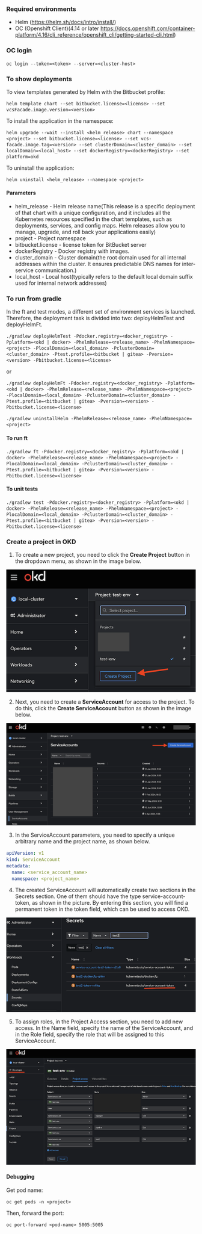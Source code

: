 ### Required environments

- Helm (https://helm.sh/docs/intro/install/)
- OC (Openshift Client)(4.14 or later https://docs.openshift.com/container-platform/4.16/cli_reference/openshift_cli/getting-started-cli.html)

### OC login

```shell
oc login --token=<token> --server=<cluster-host>
```

### To show deployments

To view templates generated by Helm with the Bitbucket profile:

```shell
helm template chart --set bitbucket.license=<license> --set vcsFacade.image.version=<version>
```

To install the application in the <project> namespace:

```shell
helm upgrade --wait --install <helm_release> chart --namespace <project> --set bitbucket.license=<license> --set vcs-facade.image.tag=<version> --set clusterDomain=<cluster_domain> --set localDomain=<local_host> --set dockerRegistry=<dockerRegistry> --set platform=okd
```

To uninstall the application:

```shell 
helm uninstall <helm_release> --namespace <project>
```

#### Parameters

- helm_release      - Helm release name(This release is a specific deployment of that chart with a unique configuration, and it includes all the Kubernetes resources specified in the chart templates, such as deployments, services, and config maps. Helm releases allow you to manage, upgrade, and roll back your applications easily)
- project           - Project namespace
- bitbucket.license - license token for BitBucket server
- dockerRegistry    - Docker registry with images.
- cluster_domain    - Cluster domain(the root domain used for all internal addresses within the cluster. It ensures predictable DNS names for inter-service communication.)
- local_host        - Local host(typically refers to the default local domain suffix used for internal network addresses)

### To run from gradle

In the ft and test modes, a different set of environment services is launched. Therefore, the deployment task is divided into two: deployHelmTest and deployHelmFt.

```shell
./gradlew deployHelmTest -Pdocker.registry=<docker_registry> -Pplatform=<okd | docker> -PhelmRelease=<release_name> -PhelmNamespace=<project> -PlocalDomain=<local_domain> -PclusterDomain=<cluster_domain> -Ptest.profile=<bitbucket | gitea> -Pversion=<version> -Pbitbucket.license=<license>
```
or
```shell
./gradlew deployHelmFt -Pdocker.registry=<docker_registry> -Pplatform=<okd | docker> -PhelmRelease=<release_name> -PhelmNamespace=<project> -PlocalDomain=<local_domain> -PclusterDomain=<cluster_domain> -Ptest.profile=<bitbucket | gitea> -Pversion=<version> -Pbitbucket.license=<license>
```


```shell
./gradlew uninstallHelm -PhelmRelease=<release_name> -PhelmNamespace=<project>
```

#### To run ft

```shell
./gradlew ft -Pdocker.registry=<docker_registry> -Pplatform=<okd | docker> -PhelmRelease=<release_name> -PhelmNamespace=<project> -PlocalDomain=<local_domain> -PclusterDomain=<cluster_domain> -Ptest.profile=<bitbucket | gitea> -Pversion=<version> -Pbitbucket.license=<license>
```

#### To unit tests
```shell
./gradlew test -Pdocker.registry=<docker_registry> -Pplatform=<okd | docker> -PhelmRelease=<release_name> -PhelmNamespace=<project> -PlocalDomain=<local_domain> -PclusterDomain=<cluster_domain> -Ptest.profile=<bitbucket | gitea> -Pversion=<version> -Pbitbucket.license=<license>
```

### Create a project in OKD

1. To create a new project, you need to click the **Create Project** button in the dropdown menu, as shown in the image below.

![img1.png](img/img1.png)

2. Next, you need to create a **ServiceAccount** for access to the project. To do this, click the **Create ServiceAccount** button as shown in the image below.

![img2.png](img/img2.png)

3. In the ServiceAccount parameters, you need to specify a unique arbitrary name and the project name, as shown below.

```yaml
apiVersion: v1
kind: ServiceAccount
metadata:
  name: <service_account_name>
  namespace: <project_name>
```

4. The created ServiceAccount will automatically create two sections in the Secrets section. One of them should have the type service-account-token, as shown in the picture. By entering this section, you will find a permanent token in the token field, which can be used to access OKD.

![img3.png](img/img3.png)

5. To assign roles, in the Project Access section, you need to add new access. In the Name field, specify the name of the ServiceAccount, and in the Role field, specify the role that will be assigned to this ServiceAccount.

![img4.png](img/img4.png)

#### Debugging

Get pod name:

```shell
oc get pods -n <project>
```

Then, forward the port:

```shell
oc port-forward <pod-name> 5005:5005
```
